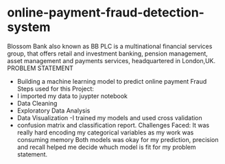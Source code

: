 # online-payment-fraud-detection-system
Blossom Bank also known as BB PLC is a multinational financial services group, that offers retail and investment banking, pension management, asset management and
payments services, headquartered in London,UK.
PROBLEM STATEMENT
- Building a machine learning model to predict online payment Fraud
Steps used for this Project:
- I imported my data to juypter notebook
- Data Cleaning
- Exploratory Data Analysis
- Data Visualization
-I trained my models and used cross validation
- confusion matrix and classification report.
Challenges Faced:
It was really hard encoding my categorical variables as my work was consuming memory
Both models was okay for my prediction, precision and recall helped me decide whuch model is fit for my problem statement. 



